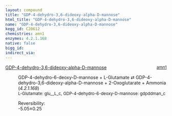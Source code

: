 ```yaml
---
layout: compound
title: "GDP-4-dehydro-3,6-dideoxy-alpha-D-mannose"
html_title: "GDP-4-dehydro-3,6-dideoxy-alpha-D-mannose"
name: "GDP-4-dehydro-3,6-dideoxy-alpha-D-mannose"
kegg_id: C20612
chemistries: amn1
enzymes: 4.2.1.168
native: false
bigg_id:
indirect_via:
---
```

<dl><dt class="rs-product"><a class="link-dark" data-bs-html="true" data-bs-title="KEGG: C20612" data-bs-toggle="tooltip" href="{{ site.url }}{{ site.baseurl }}/compounds/C20612">GDP-4-dehydro-3,6-dideoxy-alpha-D-mannose</a><span style="float: right; max-width: 40%"><a class="link-dark opacity-50" href="{{ site.url }}{{ site.baseurl }}/chemistries/amn1" style="font-size: small; word-wrap: anywhere;">amn1</a></span></dt><dd><p>GDP-4-dehydro-6-deoxy-D-mannose + L-Glutamate ⇄ GDP-4-dehydro-3,6-dideoxy-alpha-D-mannose + 2-Oxoglutarate + Ammonia (<i>4.2.1.168</i>)<br/><span style="font-size: small;"><span data-bs-html="true" data-bs-title="KEGG: C00025" data-bs-toggle="tooltip">L-Glutamate</span>: glu__L_c, <span data-bs-html="true" data-bs-title="KEGG: C01222" data-bs-toggle="tooltip">GDP-4-dehydro-6-deoxy-D-mannose</span>: gdpddman_c</span><br/><div class="reversibility_info">Reversibility: <div class="progress" style="flex-direction: row-reverse;"><div aria-valuemax="10" aria-valuemin="0" aria-valuenow="-5.045453077027561" class="progress-bar bg-success" role="progressbar" style="width: 50.45%"></div><div aria-valuemax="10" aria-valuemin="0" aria-valuenow="-5.045453077027561" class="progress-bar bg-warning" role="progressbar" style="width: 2.45%"></div></div><span>-5.05±0.25</span><div class="progress"><div aria-valuemax="10" aria-valuemin="0" aria-valuenow="-5.045453077027561" class="progress-bar bg-danger" role="progressbar" style="width: 0%"></div></div></div></p><dl></dl></dd></dl>